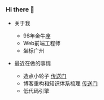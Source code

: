 ### Hi there 👋

<!--
**Kevin031/Kevin031** is a ✨ _special_ ✨ repository because its `README.md` (this file) appears on your GitHub profile.

Here are some ideas to get you started:

- 🔭 I’m currently working on ...
- 🌱 I’m currently learning ...
- 👯 I’m looking to collaborate on ...
- 🤔 I’m looking for help with ...
- 💬 Ask me about ...
- 📫 How to reach me: ...
- 😄 Pronouns: ...
- ⚡ Fun fact: ...
-->

- 关于我
  - 96年金牛座
  - Web前端工程师
  - 坐标广州

- 最近在做的事情
  - 造点小轮子 [传送门](https://github.com/Kevin031/my-awesome-wheels)
  - 博客重构和知识体系梳理 [传送门](http://kevinlau.cn)
  - 低代码引擎
